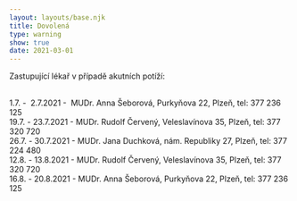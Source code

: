 ```yaml
---
layout: layouts/base.njk
title: Dovolená
type: warning
show: true
date: 2021-03-01
---
```

Zastupující lékař v případě akutních potíží:

\
1.7. -  2.7.2021 -  MUDr. Anna Šeborová, Purkyňova 22, Plzeň, tel: 377 236 125\
19.7. - 23.7.2021 - MUDr. Rudolf Červený, Veleslavínova 35, Plzeň, tel: 377 320 720\
26.7. - 30.7.2021 - MUDr. Jana Duchková, nám. Republiky 27, Plzeň, tel: 377 224 480\
12.8. - 13.8.2021 - MUDr. Rudolf Červený, Veleslavínova 35, Plzeň, tel: 377 320 720\
16.8. - 20.8.2021 - MUDr. Anna Šeborová, Purkyňova 22, Plzeň, tel: 377 236 125